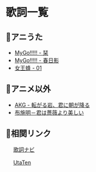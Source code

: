 # 歌詞一覧

## 🎇アニうた

- [MyGo!!!!! - 栞](ja/shiori.md)
- [MyGo!!!!! - 春日影](ja/haruhikage.md)
- [女王蜂 - 01](ja/01.md)

## 🎏アニメ以外

- [AKG - 転がる岩、君に朝が降る](ja/korogaruiwa-kiminiasagafuru.md)
- [布施明－君は薔薇より美しい](ja/kimiha-barayori-utukushii.md)

## 🔗相関リンク

<p>
    <img src="https://kashinavi.com/img/kashinavi.gif" alt="" height="16">
    <a href="https://kashinavi.com">歌詞ナビ</a>
</p>
<p>
    <img src="https://cdn.utaten.com/images/pc/header/logo.png" alt="" height="16">
    <a href="https://utaten.com/">UtaTen</a>
</p>
